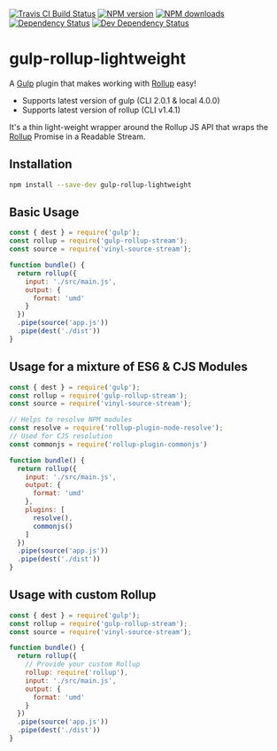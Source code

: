 <!-- BADGES/ -->

<span class="badge-travisci"><a href="http://travis-ci.com/b1lly/gulp-rollup-lightweight?branch=master" title="Check this project's build status on TravisCI"><img src="https://img.shields.io/travis/b1lly/gulp-rollup-lightweight/master.svg" alt="Travis CI Build Status" /></a></span>
<span class="badge-npmversion"><a href="https://npmjs.org/package/gulp-rollup-lightweight" title="View this project on NPM"><img src="https://img.shields.io/npm/v/gulp-rollup-lightweight.svg" alt="NPM version" /></a></span>
<span class="badge-npmdownloads"><a href="https://npmjs.org/package/gulp-rollup-lightweight" title="View this project on NPM"><img src="https://img.shields.io/npm/dm/gulp-rollup-lightweight.svg" alt="NPM downloads" /></a></span>
<span class="badge-daviddm"><a href="https://david-dm.org/b1lly/gulp-rollup-lightweight" title="View the status of this project's dependencies on DavidDM"><img src="https://img.shields.io/david/b1lly/gulp-rollup-lightweight.svg" alt="Dependency Status" /></a></span>
<span class="badge-daviddmdev"><a href="https://david-dm.org/b1lly/gulp-rollup-lightweight#info=devDependencies" title="View the status of this project's development dependencies on DavidDM"><img src="https://img.shields.io/david/dev/b1lly/gulp-rollup-lightweight.svg" alt="Dev Dependency Status" /></a></span>

<!-- /BADGES -->


# gulp-rollup-lightweight
A [Gulp] plugin that makes working with [Rollup] easy!

- Supports latest version of gulp (CLI 2.0.1 & local 4.0.0)
- Supports latest version of rollup (CLI v1.4.1)

It's a thin light-weight wrapper around the Rollup JS API that wraps
the [Rollup] Promise in a Readable Stream.

## Installation
```bash
npm install --save-dev gulp-rollup-lightweight
```

## Basic Usage
```js
const { dest } = require('gulp');
const rollup = require('gulp-rollup-stream');
const source = require('vinyl-source-stream');

function bundle() {
  return rollup({
    input: './src/main.js',
    output: {
      format: 'umd'
    }
  })
  .pipe(source('app.js'))
  .pipe(dest('./dist'))
}
```


## Usage for a mixture of ES6 & CJS Modules
```js
const { dest } = require('gulp');
const rollup = require('gulp-rollup-stream');
const source = require('vinyl-source-stream');

// Helps to resolve NPM modules
const resolve = require('rollup-plugin-node-resolve');
// Used for CJS resolution
const commonjs = require('rollup-plugin-commonjs')

function bundle() {
  return rollup({
    input: './src/main.js',
    output: {
      format: 'umd'
    },
    plugins: [
      resolve(),
      commonjs()
    ]
  })
  .pipe(source('app.js'))
  .pipe(dest('./dist'))
}
```

## Usage with custom Rollup
```js
const { dest } = require('gulp');
const rollup = require('gulp-rollup-stream');
const source = require('vinyl-source-stream');

function bundle() {
  return rollup({
    // Provide your custom Rollup
    rollup: require('rollup'),
    input: './src/main.js',
    output: {
      format: 'umd'
    }
  })
  .pipe(source('app.js'))
  .pipe(dest('./dist'))
}

```

[Rollup]: https://www.npmjs.com/package/rollup
[gulp]: http://gulpjs.com/
